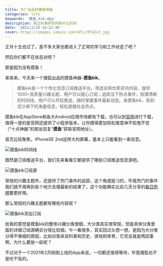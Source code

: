 ```yaml
---
title: 大厂出品的摸鱼神器
categories: life
keywords: '摸鱼,kik,App'
description: 真正利用好你的碎片化时间
date: '2021/2/28 14:22:49'
cover: https://images.jubuzz.com/uPic/RTaSsY.jpg
---
```


正月十五也过了，差不多大家也都进入了正常的学习和工作状态了吧？

然后你们都不在状态对吧？

那是因为没有摸鱼！

来来来，今天来一个搜狐出品的摸鱼神器-**摸鱼kik**。

> 摸鱼kik是一个个性化信息订阅推送平台。筛选全网优质资讯内容，提供1000+高质量兴趣主题，用户可以随心订阅；追踪当下热点事件，梳理清晰的时间线，用户可以开启推送，随时掌握事件最新动态。来摸鱼kik，告别泥沙俱下的海量信息，轻松紧跟社会热点。

摸鱼kik在AppStore和各大Android应用市场都有下载，也可以到[官网](https://moyukik.sohu.com/)进行下载，值得一提的是官网还提供了小程序版本，让你摸得更加轻松惬意神不知鬼不觉（“十点神器”的朋友回复“**摸鱼**”获取官网地址）。

首页比较聚焦，iPhoneSE 2nd这样大的屏幕，基本上只能看到一条信息。

![摸鱼kik时间线](https://images.jubuzz.com/uPic/bvXupe.jpg)

既然是订阅推送平台，我们先来看看它都提供了哪些订阅推送信息源吧。

![摸鱼kik订阅源](https://images.jubuzz.com/uPic/ZugIzG.jpg)

常规的兴趣主题外，还提供了热门事件的追踪，这个角度挺刁的，毕竟热门的事件我们就不用再到各个地方去搜最新的结果了，这个功能确实比前几天分享的[每日热榜](https://www.jubuzz.com/life/ad2a15ed.html)要更好用。

那么常规的兴趣主题都有哪些内容呢？

![摸鱼kik添加订阅](https://images.jubuzz.com/uPic/HfsD47.jpg)

给我的感觉是摸鱼kik的整体兴趣分类很细，大分类其实很常规，但是具体分类里面的详细订阅源确实分得比较细，乍一看很多，其实回过头想一想，是因为大分类分得不够细的原因，比如对我来说科普和历史、游戏和体育，它完全就是两回事啊，为什么要放一起呢？

不过对于一个2021年2月刚刚上线的App来说，一切都还值得等待，毕竟搜狐也不是吃干饭的。

